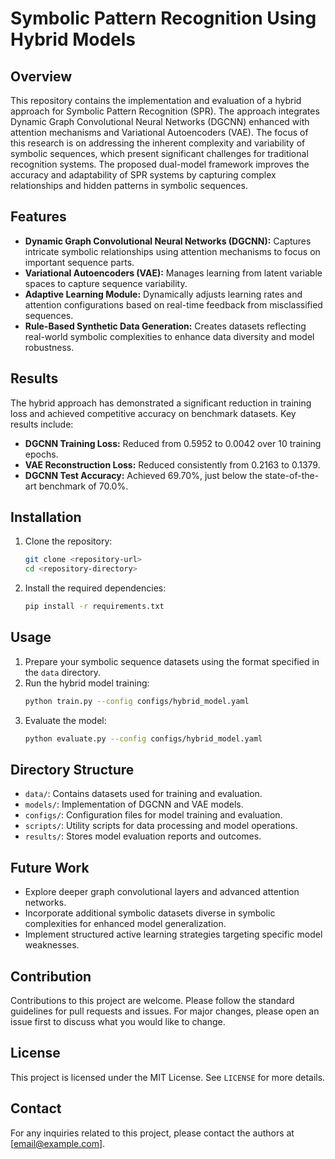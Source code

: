 
# Symbolic Pattern Recognition Using Hybrid Models

## Overview
This repository contains the implementation and evaluation of a hybrid approach for Symbolic Pattern Recognition (SPR). The approach integrates Dynamic Graph Convolutional Neural Networks (DGCNN) enhanced with attention mechanisms and Variational Autoencoders (VAE). The focus of this research is on addressing the inherent complexity and variability of symbolic sequences, which present significant challenges for traditional recognition systems. The proposed dual-model framework improves the accuracy and adaptability of SPR systems by capturing complex relationships and hidden patterns in symbolic sequences.

## Features
- **Dynamic Graph Convolutional Neural Networks (DGCNN):** Captures intricate symbolic relationships using attention mechanisms to focus on important sequence parts.
- **Variational Autoencoders (VAE):** Manages learning from latent variable spaces to capture sequence variability.
- **Adaptive Learning Module:** Dynamically adjusts learning rates and attention configurations based on real-time feedback from misclassified sequences.
- **Rule-Based Synthetic Data Generation:** Creates datasets reflecting real-world symbolic complexities to enhance data diversity and model robustness.

## Results
The hybrid approach has demonstrated a significant reduction in training loss and achieved competitive accuracy on benchmark datasets. Key results include:
- **DGCNN Training Loss:** Reduced from 0.5952 to 0.0042 over 10 training epochs.
- **VAE Reconstruction Loss:** Reduced consistently from 0.2163 to 0.1379.
- **DGCNN Test Accuracy:** Achieved 69.70%, just below the state-of-the-art benchmark of 70.0%.

## Installation
1. Clone the repository:
   ```bash
   git clone <repository-url>
   cd <repository-directory>
   ```
2. Install the required dependencies:
   ```bash
   pip install -r requirements.txt
   ```

## Usage
1. Prepare your symbolic sequence datasets using the format specified in the `data` directory.
2. Run the hybrid model training:
   ```bash
   python train.py --config configs/hybrid_model.yaml
   ```
3. Evaluate the model:
   ```bash
   python evaluate.py --config configs/hybrid_model.yaml
   ```

## Directory Structure
- `data/`: Contains datasets used for training and evaluation.
- `models/`: Implementation of DGCNN and VAE models.
- `configs/`: Configuration files for model training and evaluation.
- `scripts/`: Utility scripts for data processing and model operations.
- `results/`: Stores model evaluation reports and outcomes.

## Future Work
- Explore deeper graph convolutional layers and advanced attention networks.
- Incorporate additional symbolic datasets diverse in symbolic complexities for enhanced model generalization.
- Implement structured active learning strategies targeting specific model weaknesses.

## Contribution
Contributions to this project are welcome. Please follow the standard guidelines for pull requests and issues. For major changes, please open an issue first to discuss what you would like to change.

## License
This project is licensed under the MIT License. See `LICENSE` for more details.

## Contact
For any inquiries related to this project, please contact the authors at [email@example.com].

```
